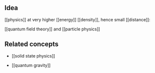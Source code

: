 
## Idea

[[physics]] at very higher [[energy]] [[density]], hence small [[distance]]: 

[[quantum field theory]] and [[particle physics]]

## Related concepts

* [[solid state physics]]

* [[quantum gravity]]

